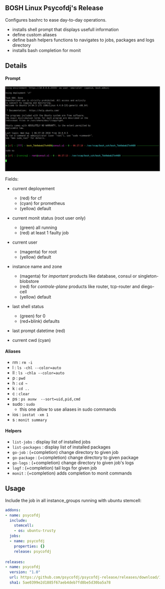 ## BOSH Linux Psycofdj's Release

Configures bashrc to ease day-to-day operations.

- installs shell prompt that displays usefull information
- define custom aliases
- define bash helpers functions to navigates to jobs, packages and logs directory
- installs bash completion for monit

## Details

#### Prompt

![Prompt](./docs/prompt.png)

Fields:

- current deployement
  - (red) for cf
  - (cyan) for prometheus
  - (yellow) default

- current monit status (root user only)
  - (green) all running
  - (red) at least 1 faulty job

- current user
  - (magenta) for root
  - (yellow) default

- instance name and zone
  - (magenta) for *important* products like database, consul or singleton-blobstore
  - (red) for *controle-plane* products like router, tcp-router and diego-cell
  - (yellow) default

- last shell status
  - (green) for 0
  - (red+blink) defaults

- last prompt datetime (red)

- current cwd (cyan)

#### Aliases

- rm : `rm -i`
- l : `ls -chl --color=auto`
- ll : `ls -chla --color=auto`
- p  : `pwd`
- h : `cd ~`
- k : `cd ..`
- c : `clear`
- ps : `ps auxw  --sort=uid,pid,cmd`
- sudo : `sudo `
  - this one allow to use aliases in sudo commands
- ios : `iostat -xm 1`
- s : `monit summary`

#### Helpers

- `list-jobs` : display list of installed jobs
- `list-packages` : display list of installed packages
- `go-job` : (+completion) change directory to given job
- `go-package` : (+completion) change directory to given package
- `go-logs` : (+completion) change directory to given job's logs
- `logf` : (+completion) tail logs for given job
- `monit` : (+completion) adds completion to monit commands

## Usage

Include the job in all instance_groups running with ubuntu stemcell:

```yaml
addons:
- name: psycofdj
  include:
    stemcell:
    - os: ubuntu-trusty
  jobs:
  - name: psycofdj
    properties: {}
    release: psycofdj

releases:
- name: psycofdj
  version: "1.0"
  url: https://github.com/psycofdj/psycofdj-release/releases/download/1.0/psycofdj-1.0.tgz
  sha1: 5ae0399e2d1885f67aeb4deb7fd8be5d30ba5a78
```
